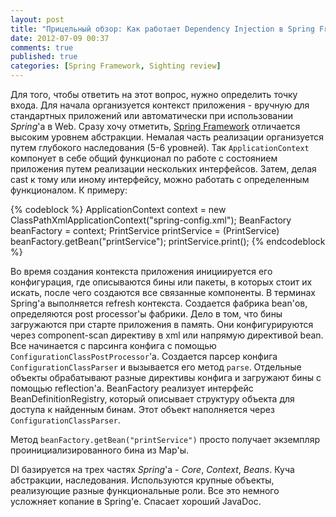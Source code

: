 ```yaml
---
layout: post
title: "Прицельный обзор: Как работает Dependency Injection в Spring Framework"
date: 2012-07-09 00:37
comments: true
published: true
categories: [Spring Framework, Sighting review]
---
```

<p>Для того, чтобы ответить на этот вопрос, нужно определить точку входа. Для начала организуется контекст приложения - вручную для стандартных приложений или автоматически при использовании <em>Spring</em>'а в Web. Сразу хочу отметить, <a href="http://www.springsource.org/spring-framework/" rel="nofollow">Spring Framework</a> отличается высоким уровнем абстракции. Немалая часть реализации организуется путем глубокого наследования (5-6 уровней). Так <code>ApplicationContext</code> компонует в себе общий функционал по работе с состоянием приложения путем реализации нескольких интерфейсов. Затем, делая cast к тому или иному интерфейсу, можно работать с определенным функционалом. К примеру:</p>

<!--more-->

{% codeblock %}
ApplicationContext context = new ClassPathXmlApplicationContext("spring-config.xml");
BeanFactory beanFactory = context;
PrintService printService = (PrintService) beanFactory.getBean("printService");
printService.print();
{% endcodeblock %}

<p>Во время создания контекста приложения инициируется его конфигурация, где описываются бины или пакеты, в которых стоит их искать, после чего создаются все связанные компоненты. В терминах Spring'а выполняется refresh контекста. Создается фабрика bean'ов, определяются post processor'ы фабрики. Дело в том, что бины загружаются при старте приложения в память. Они конфигурируются через component-scan директиву в xml или напрямую директивой bean. Все начинается с парсинга конфига с помощью <code>ConfigurationClassPostProcessor</code>'а. Создается парсер конфига <code>ConfigurationClassParser</code> и вызывается его метод <code>parse</code>. Отдельные объекты обрабатывают разные директивы конфига и загружают бины с помощью reflection'а. BeanFactory реализует интерфейс BeanDefinitionRegistry, который описывает структуру объекта для доступа к найденным бинам. Этот объект наполняется через <code>ConfigurationClassParser</code>.</p>

<p>Метод <code>beanFactory.getBean("printService")</code> просто получает экземпляр проинициализированного бина из Map'ы.</p>

<p>DI базируется на трех частях <em>Spring</em>'а - <em>Core</em>, <em>Context</em>, <em>Beans</em>. Куча абстракции, наследования. Используются крупные объекты, реализующие разные функциональные роли. Все это немного усложняет копание в Spring'e. Спасает хороший JavaDoc.</p>
